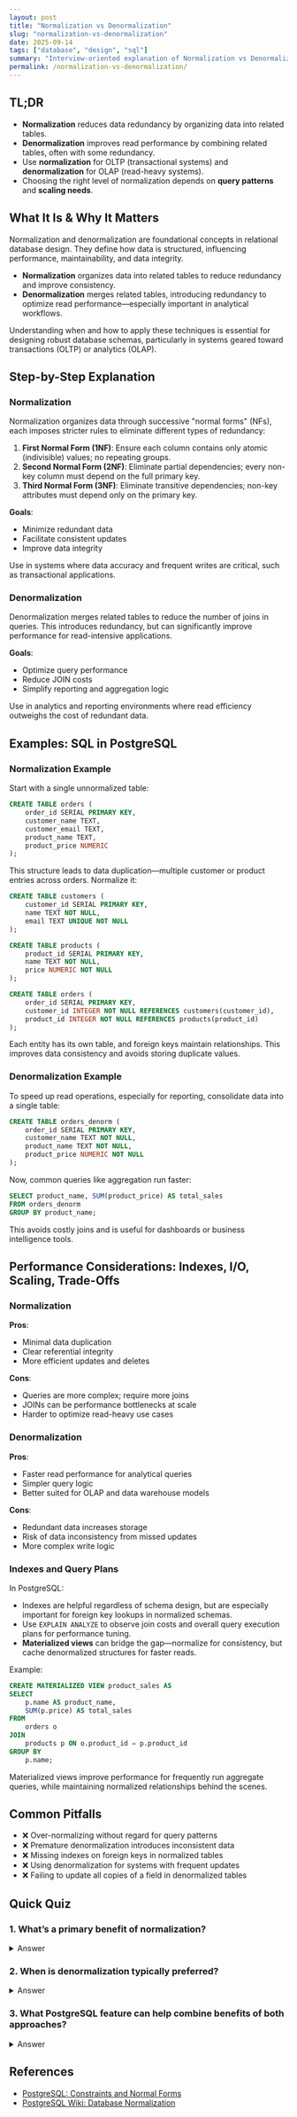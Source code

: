 ```yaml
---
layout: post
title: "Normalization vs Denormalization"
slug: "normalization-vs-denormalization"
date: 2025-09-14
tags: ["database", "design", "sql"]
summary: "Interview-oriented explanation of Normalization vs Denormalization."
permalink: /normalization-vs-denormalization/
---
```


## TL;DR

- **Normalization** reduces data redundancy by organizing data into related tables.
- **Denormalization** improves read performance by combining related tables, often with some redundancy.
- Use **normalization** for OLTP (transactional systems) and **denormalization** for OLAP (read-heavy systems).
- Choosing the right level of normalization depends on **query patterns** and **scaling needs**.

## What It Is & Why It Matters

Normalization and denormalization are foundational concepts in relational database design. They define how data is structured, influencing performance, maintainability, and data integrity.

- **Normalization** organizes data into related tables to reduce redundancy and improve consistency.
- **Denormalization** merges related tables, introducing redundancy to optimize read performance—especially important in analytical workflows.

Understanding when and how to apply these techniques is essential for designing robust database schemas, particularly in systems geared toward transactions (OLTP) or analytics (OLAP).

## Step-by-Step Explanation

### Normalization

Normalization organizes data through successive "normal forms" (NFs), each imposes stricter rules to eliminate different types of redundancy:

1. **First Normal Form (1NF)**: Ensure each column contains only atomic (indivisible) values; no repeating groups.
2. **Second Normal Form (2NF)**: Eliminate partial dependencies; every non-key column must depend on the full primary key.
3. **Third Normal Form (3NF)**: Eliminate transitive dependencies; non-key attributes must depend only on the primary key.

**Goals**:
- Minimize redundant data
- Facilitate consistent updates
- Improve data integrity

Use in systems where data accuracy and frequent writes are critical, such as transactional applications.

### Denormalization

Denormalization merges related tables to reduce the number of joins in queries. This introduces redundancy, but can significantly improve performance for read-intensive applications.

**Goals**:
- Optimize query performance
- Reduce JOIN costs
- Simplify reporting and aggregation logic

Use in analytics and reporting environments where read efficiency outweighs the cost of redundant data.

## Examples: SQL in PostgreSQL

### Normalization Example

Start with a single unnormalized table:

```sql
CREATE TABLE orders (
    order_id SERIAL PRIMARY KEY,
    customer_name TEXT,
    customer_email TEXT,
    product_name TEXT,
    product_price NUMERIC
);
```

This structure leads to data duplication—multiple customer or product entries across orders. Normalize it:

```sql
CREATE TABLE customers (
    customer_id SERIAL PRIMARY KEY,
    name TEXT NOT NULL,
    email TEXT UNIQUE NOT NULL
);

CREATE TABLE products (
    product_id SERIAL PRIMARY KEY,
    name TEXT NOT NULL,
    price NUMERIC NOT NULL
);

CREATE TABLE orders (
    order_id SERIAL PRIMARY KEY,
    customer_id INTEGER NOT NULL REFERENCES customers(customer_id),
    product_id INTEGER NOT NULL REFERENCES products(product_id)
);
```

Each entity has its own table, and foreign keys maintain relationships. This improves data consistency and avoids storing duplicate values.

### Denormalization Example

To speed up read operations, especially for reporting, consolidate data into a single table:

```sql
CREATE TABLE orders_denorm (
    order_id SERIAL PRIMARY KEY,
    customer_name TEXT NOT NULL,
    product_name TEXT NOT NULL,
    product_price NUMERIC NOT NULL
);
```

Now, common queries like aggregation run faster:

```sql
SELECT product_name, SUM(product_price) AS total_sales
FROM orders_denorm
GROUP BY product_name;
```

This avoids costly joins and is useful for dashboards or business intelligence tools.

## Performance Considerations: Indexes, I/O, Scaling, Trade-Offs

### Normalization

**Pros**:
- Minimal data duplication
- Clear referential integrity
- More efficient updates and deletes

**Cons**:
- Queries are more complex; require more joins
- JOINs can be performance bottlenecks at scale
- Harder to optimize read-heavy use cases

### Denormalization

**Pros**:
- Faster read performance for analytical queries
- Simpler query logic
- Better suited for OLAP and data warehouse models

**Cons**:
- Redundant data increases storage
- Risk of data inconsistency from missed updates
- More complex write logic

### Indexes and Query Plans

In PostgreSQL:

- Indexes are helpful regardless of schema design, but are especially important for foreign key lookups in normalized schemas.
- Use `EXPLAIN ANALYZE` to observe join costs and overall query execution plans for performance tuning.
- **Materialized views** can bridge the gap—normalize for consistency, but cache denormalized structures for faster reads.

Example:

```sql
CREATE MATERIALIZED VIEW product_sales AS
SELECT
    p.name AS product_name,
    SUM(p.price) AS total_sales
FROM
    orders o
JOIN
    products p ON o.product_id = p.product_id
GROUP BY
    p.name;
```

Materialized views improve performance for frequently run aggregate queries, while maintaining normalized relationships behind the scenes.

## Common Pitfalls

- ❌ Over-normalizing without regard for query patterns
- ❌ Premature denormalization introduces inconsistent data
- ❌ Missing indexes on foreign keys in normalized tables
- ❌ Using denormalization for systems with frequent updates
- ❌ Failing to update all copies of a field in denormalized tables

## Quick Quiz

### 1. What’s a primary benefit of normalization?

<details>
<summary>Answer</summary>
To eliminate data redundancy and improve data integrity.
</details>

### 2. When is denormalization typically preferred?

<details>
<summary>Answer</summary>
In read-heavy systems like data warehouses where query performance is more important than data duplication.
</details>

### 3. What PostgreSQL feature can help combine benefits of both approaches?

<details>
<summary>Answer</summary>
Materialized views — they allow precomputed queries over normalized data for better read performance.
</details>

## References

- [PostgreSQL: Constraints and Normal Forms](https://www.postgresql.org/docs/current/ddl-constraints.html)
- [PostgreSQL Wiki: Database Normalization](https://wiki.postgresql.org/wiki/Database_Normalization)
